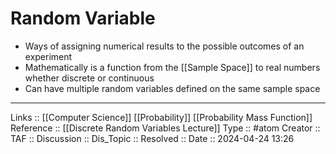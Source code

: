 # Random Variable

- Ways of assigning numerical results to the possible outcomes of an experiment
- Mathematically is a function from the [[Sample Space]] to real numbers whether discrete or continuous
- Can have multiple random variables defined on the same sample space
---
Links :: [[Computer Science]] [[Probability]] [[Probability Mass Function]]
Reference :: [[Discrete Random Variables Lecture]]
Type :: #atom
Creator ::
TAF ::
Discussion ::
Dis_Topic :: 
Resolved ::
Date :: 2024-04-24 13:26
